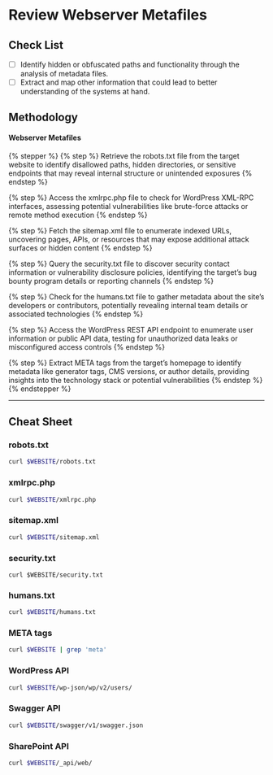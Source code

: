 # Review Webserver Metafiles

## Check List <a href="#check-list" id="check-list"></a>

* [ ] Identify hidden or obfuscated paths and functionality through the analysis of metadata files.
* [ ] Extract and map other information that could lead to better understanding of the systems at hand.

## Methodology

#### Webserver Metafiles

{% stepper %}
{% step %}
Retrieve the robots.txt file from the target website to identify disallowed paths, hidden directories, or sensitive endpoints that may reveal internal structure or unintended exposures
{% endstep %}

{% step %}
Access the xmlrpc.php file to check for WordPress XML-RPC interfaces, assessing potential vulnerabilities like brute-force attacks or remote method execution
{% endstep %}

{% step %}
Fetch the sitemap.xml file to enumerate indexed URLs, uncovering pages, APIs, or resources that may expose additional attack surfaces or hidden content
{% endstep %}

{% step %}
Query the security.txt file to discover security contact information or vulnerability disclosure policies, identifying the target’s bug bounty program details or reporting channels
{% endstep %}

{% step %}
Check for the humans.txt file to gather metadata about the site’s developers or contributors, potentially revealing internal team details or associated technologies
{% endstep %}

{% step %}
Access the WordPress REST API endpoint to enumerate user information or public API data, testing for unauthorized data leaks or misconfigured access controls
{% endstep %}

{% step %}
Extract META tags from the target’s homepage to identify metadata like generator tags, CMS versions, or author details, providing insights into the technology stack or potential vulnerabilities
{% endstep %}
{% endstepper %}

***

## Cheat Sheet <a href="#cheat-sheet" id="cheat-sheet"></a>

### robots.txt

```bash
curl $WEBSITE/robots.txt
```

### xmlrpc.php

```bash
curl $WEBSITE/xmlrpc.php
```

### sitemap.xml

```bash
curl $WEBSITE/sitemap.xml
```

### security.txt

```shell
curl $WEBSITE/security.txt
```

### humans.txt

```sh
curl $WEBSITE/humans.txt
```

### META tags

```sh
curl $WEBSITE | grep 'meta'
```

### WordPress API

```sh
curl $WEBSITE/wp-json/wp/v2/users/
```

### Swagger API

```bash
curl $WEBSITE/swagger/v1/swagger.json
```

### SharePoint API

```bash
curl $WEBSITE/_api/web/
```
